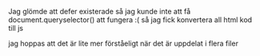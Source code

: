 Jag glömde att defer existerade så jag kunde inte att få document.queryselector() att fungera :(
så jag fick konvertera all html kod till js

jag hoppas att det är lite mer förståeligt när det är uppdelat i flera filer
